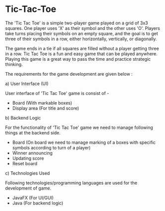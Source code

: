 # Tic-Tac-Toe

The 'Tic Tac Toe' is a simple two-player game played on a grid of 3x3 squares. One player uses 'X' as their symbol and the other uses 'O'. Players take turns placing their symbols on an empty square, and the goal is to get three of their symbols in a row, either horizontally, vertically, or diagonally.

The game ends in a tie if all squares are filled without a player getting three in a row. Tic Tac Toe is a fun and easy game that can be played anywhere. Playing this game is a great way to pass the time and practice strategic thinking.

The requirements for the game development are given below :

a) User Interface (UI)

User interface of 'Tic Tac Toe' game is consist of -
- Board (With markable boxes)
- Display area (For title and score)

b) Backend Logic

For the functionality of 'Tic Tac Toe' game we need to manage following things at the backend side.
- Board (On board we need to manage marking of a boxes with specific symbols according to turn of a player)
- Winner announcing
- Updating score
- Reset board 

c) Technologies Used

Following technologies/programming languages are used for the development of game.
- JavaFX (For UI/GUI)
- Java (For backend logic) 


